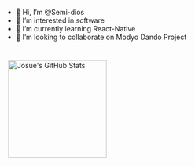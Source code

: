- 👋 Hi, I’m @Semi-dios
- 👀 I’m interested in software 
- 🌱 I’m currently learning React-Native 
- 💞️ I’m looking to collaborate on Modyo Dando Project



<br>

<a href="https://github.com/Semi-dios">
  <img align="center" style="margin:0.5rem; height:200px" src="https://github-readme-stats.vercel.app/api?username=Semi-dios&theme=dark&include_all_commits=true&hide_rank=false&show_icons=true&line_height=27&count_private=true&icon_color=20879e" alt="Josue's GitHub Stats" />
</a>
